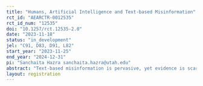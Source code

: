 ```yaml
---
title: "Humans, Artificial Intelligence and Text-based Misinformation"
rct_id: "AEARCTR-0012535"
rct_id_num: "12535"
doi: "10.1257/rct.12535-2.0"
date: "2023-11-18"
status: "in_development"
jel: "C91, D83, D91, L82"
start_year: "2023-11-25"
end_year: "2024-12-31"
pi: "Sanchaita Hazra sanchaita.hazra@utah.edu"
abstract: "Text-based misinformation is pervasive, yet evidence is scarce regarding people’s ability to differentiate truth from deceptive content in textual form. We conduct a laboratory experiment utilizing data from a TV game show, where natural conversations surrounding an underlying objective truth between individuals with conflicting objectives lead to intentional deception. Initially, we elicit participants’ guesses about the underlying truth by exposing them to transcribed conversations from random episodes. Borrowing tools from computing, we demonstrate that certain AI algorithms exhibit comparable truth detection performance to humans, despite the algorithms relying solely on language cues while humans have access to language and audio-visual cues. Our model identifies accurate language cues not always detected by humans, suggesting the potential for collaborative efforts between humans and algorithms to enhance truth detection abilities. Our research takes an interdisciplinary approach and aims to ascertain whether human-AI teams can outperform individual humans in spotting the truth amid misinformation appearing in textual form. Subsequently, we pursue several lines of inquiry: Do individuals seek the assistance of an artificial intelligence (AI) tool to aid their discernment of truth from text-based misinformation? Are individuals willing to pay for the service provided by the AI? We also investigate factors that may influence individuals’ reluctance in or excessive dependence on seeking AI assistance, such as “AI aversion” or its absence, as well as overconfidence in one’s ability to identify the truth. Furthermore, we examine, while controlling for the predictive accuracies of both the majority of humans and the AI tool, whether individuals, in comparison to the AI tool, are more or less inclined to submit the same guess that a majority of other individuals had submitted for that episode as their own. Lastly, we examine potential gender differences concerning these questions.  "
layout: registration
---
```



